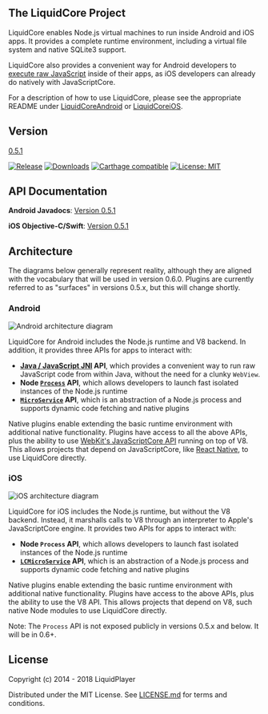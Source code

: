 The LiquidCore Project
----------------------

LiquidCore enables Node.js virtual machines to run inside Android and iOS apps.  It provides a complete runtime environment, including a virtual file system and native SQLite3 support.

LiquidCore also provides a convenient way for Android developers to [execute raw JavaScript](https://github.com/LiquidPlayer/LiquidCore/wiki/LiquidCore-as-a-Native-Javascript-Engine) inside of their apps, as iOS developers can already do natively with JavaScriptCore.

For a description of how to use LiquidCore, please see the appropriate README under [LiquidCoreAndroid](https://github.com/LiquidPlayer/LiquidCore/tree/master/LiquidCoreAndroid) or [LiquidCoreiOS](https://github.com/LiquidPlayer/LiquidCore/tree/master/LiquidCoreiOS).

Version
-------
[0.5.1](https://github.com/LiquidPlayer/LiquidCore/releases/tag/0.5.1)

[![Release](https://jitpack.io/v/LiquidPlayer/LiquidCore.svg)](https://jitpack.io/#LiquidPlayer/LiquidCore)
[![Downloads](https://jitpack.io/v/LiquidPlayer/LiquidCore/week.svg)](https://jitpack.io/#LiquidPlayer/LiquidCore)
[![Carthage compatible](https://img.shields.io/badge/Carthage-compatible-4BC51D.svg?style=flat)](https://github.com/Carthage/Carthage)
[![License: MIT](https://img.shields.io/badge/License-MIT-yellow.svg)](https://opensource.org/licenses/MIT)

API Documentation
-----------------
**Android Javadocs**: [Version 0.5.1](https://liquidplayer.github.io/LiquidCoreAndroid/0.5.1/index.html)

**iOS Objective-C/Swift**: [Version 0.5.1](https://liquidplayer.github.io/LiquidCoreiOS/0.5.1/index.html)

Architecture
------------

The diagrams below generally represent reality, although they are aligned with the vocabulary that will be used in version 0.6.0.  Plugins are currently referred to as "surfaces" in versions 0.5.x, but this will change shortly.

### Android

![Android architecture diagram](https://github.com/LiquidPlayer/LiquidCore/raw/master/doc/ArchitectureAndroid.png)

LiquidCore for Android includes the Node.js runtime and V8 backend.  In addition, it provides three APIs for apps to interact with:

* **[Java / JavaScript JNI](https://liquidplayer.github.io/LiquidCoreAndroid/0.5.1/org/liquidplayer/javascript/package-frame.html) API**, which provides a convenient way to run raw JavaScript code from within Java, without the need for a clunky `WebView`.
* **Node [`Process`](https://liquidplayer.github.io/LiquidCoreAndroid/0.5.1/org/liquidplayer/node/Process.html) API**, which allows developers to launch fast isolated instances of the Node.js runtime
* **[`MicroService`](https://liquidplayer.github.io/LiquidCoreAndroid/0.5.1/org/liquidplayer/service/MicroService.html) API**, which is an abstraction of a Node.js process and supports dynamic code fetching and native plugins 

Native plugins enable extending the basic runtime environment with additional native functionality.  Plugins have access to all the above APIs, plus the ability to use [WebKit's JavaScriptCore API](https://developer.apple.com/documentation/javascriptcore?language=objc) running on top of V8.  This allows projects that depend on JavaScriptCore, like [React Native](https://facebook.github.io/react-native/), to use LiquidCore directly.

### iOS

![iOS architecture diagram](https://github.com/LiquidPlayer/LiquidCore/raw/master/doc/ArchitectureiOS.png)

LiquidCore for iOS includes the Node.js runtime, but without the V8 backend.  Instead, it marshalls calls to V8 through an interpreter to Apple's JavaScriptCore engine.  It provides two APIs for apps to interact with:

* **Node `Process` API**, which allows developers to launch fast isolated instances of the Node.js runtime
* **[`LCMicroService`](https://liquidplayer.github.io/LiquidCoreiOS/0.5.1/Classes/LCMicroService.html) API**, which is an abstraction of a Node.js process and supports dynamic code fetching and native plugins 

Native plugins enable extending the basic runtime environment with additional native functionality.  Plugins have access to the above APIs, plus the ability to use the V8 API.  This allows projects that depend on V8, such native Node modules to use LiquidCore directly.

Note: The `Process` API is not exposed publicly in versions 0.5.x and below.  It will be in 0.6+.

License
-------

Copyright (c) 2014 - 2018 LiquidPlayer

Distributed under the MIT License.  See [LICENSE.md](LICENSE.md) for terms and conditions.

[Node.js]:https://nodejs.org/
[Android Studio]:https://developer.android.com/studio/index.html
[BigNumber]:https://github.com/MikeMcl/bignumber.js/
